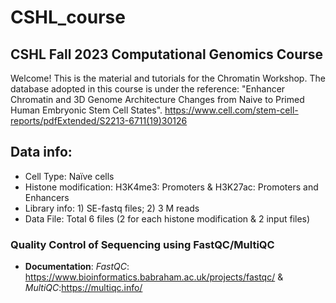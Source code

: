 # CSHL_course

## CSHL Fall 2023 Computational Genomics Course
Welcome! This is the material and tutorials for the Chromatin Workshop.
The database adopted in this course is under the reference: "Enhancer Chromatin and 3D Genome Architecture Changes from Naive to Primed Human Embryonic Stem Cell States".
https://www.cell.com/stem-cell-reports/pdfExtended/S2213-6711(19)30126

## Data info:
- Cell Type: Naïve cells
- Histone modification: H3K4me3: Promoters & H3K27ac: Promoters and Enhancers
- Library info: 1) SE-fastq files; 2) 3 M reads
- Data File: Total 6 files (2 for each histone modification & 2 input files)

### Quality Control of Sequencing using FastQC/MultiQC
- **Documentation**: *FastQC*: https://www.bioinformatics.babraham.ac.uk/projects/fastqc/ & *MultiQC*:https://multiqc.info/
